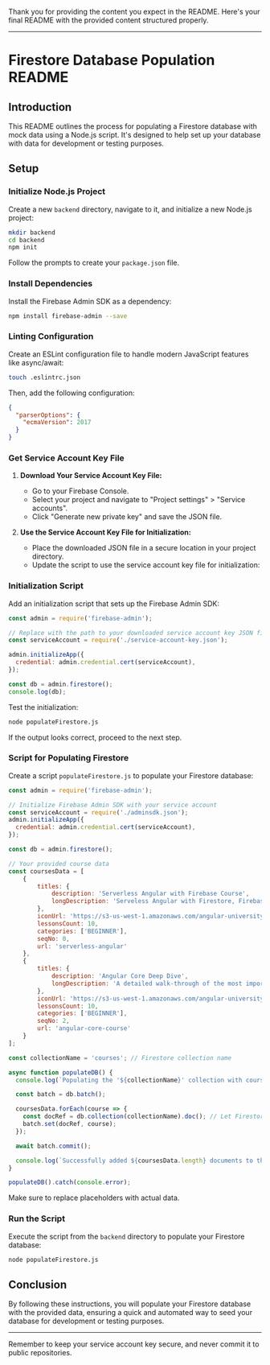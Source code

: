 Thank you for providing the content you expect in the README. Here's your final README with the provided content structured properly.

---

# Firestore Database Population README

## Introduction

This README outlines the process for populating a Firestore database with mock data using a Node.js script. It's designed to help set up your database with data for development or testing purposes.

## Setup

### Initialize Node.js Project

Create a new `backend` directory, navigate to it, and initialize a new Node.js project:

```sh
mkdir backend
cd backend
npm init
```

Follow the prompts to create your `package.json` file.

### Install Dependencies

Install the Firebase Admin SDK as a dependency:

```sh
npm install firebase-admin --save
```

### Linting Configuration

Create an ESLint configuration file to handle modern JavaScript features like async/await:

```sh
touch .eslintrc.json
```

Then, add the following configuration:

```json
{
  "parserOptions": {
    "ecmaVersion": 2017
  }
}
```

### Get Service Account Key File

1. **Download Your Service Account Key File:**
   - Go to your Firebase Console.
   - Select your project and navigate to "Project settings" > "Service accounts".
   - Click "Generate new private key" and save the JSON file.

2. **Use the Service Account Key File for Initialization:**
   - Place the downloaded JSON file in a secure location in your project directory.
   - Update the script to use the service account key file for initialization:

### Initialization Script

Add an initialization script that sets up the Firebase Admin SDK:

```javascript
const admin = require('firebase-admin');

// Replace with the path to your downloaded service account key JSON file
const serviceAccount = require('./service-account-key.json');

admin.initializeApp({
  credential: admin.credential.cert(serviceAccount),
});

const db = admin.firestore();
console.log(db);
```

Test the initialization:

```sh
node populateFirestore.js
```

If the output looks correct, proceed to the next step.

### Script for Populating Firestore

Create a script `populateFirestore.js` to populate your Firestore database:

```javascript
const admin = require('firebase-admin');

// Initialize Firebase Admin SDK with your service account
const serviceAccount = require('./adminsdk.json');
admin.initializeApp({
  credential: admin.credential.cert(serviceAccount),
});

const db = admin.firestore();

// Your provided course data
const coursesData = [
    {
        titles: {
            description: 'Serverless Angular with Firebase Course',
            longDescription: 'Serveless Angular with Firestore, Firebase Storage & Hosting, Firebase Cloud Functions & AngularFire'
        },
        iconUrl: 'https://s3-us-west-1.amazonaws.com/angular-university/course-images/serverless-angular-small.png',
        lessonsCount: 10,
        categories: ['BEGINNER'],
        seqNo: 0,
        url: 'serverless-angular'
    },
    {
        titles: {
            description: 'Angular Core Deep Dive',
            longDescription: 'A detailed walk-through of the most important part of Angular - the Core and Common modules'
        },
        iconUrl: 'https://s3-us-west-1.amazonaws.com/angular-university/course-images/angular-core-in-depth-small.png',
        lessonsCount: 10,
        categories: ['BEGINNER'],
        seqNo: 2,
        url: 'angular-core-course'
    }
];

const collectionName = 'courses'; // Firestore collection name

async function populateDB() {
  console.log(`Populating the '${collectionName}' collection with courses data...`);

  const batch = db.batch();

  coursesData.forEach(course => {
    const docRef = db.collection(collectionName).doc(); // Let Firestore generate the document ID
    batch.set(docRef, course);
  });

  await batch.commit();

  console.log(`Successfully added ${coursesData.length} documents to the '${collectionName}' collection.`);
}

populateDB().catch(console.error);

```

Make sure to replace placeholders with actual data.

### Run the Script

Execute the script from the `backend` directory to populate your Firestore database:

```sh
node populateFirestore.js
```

## Conclusion

By following these instructions, you will populate your Firestore database with the provided data, ensuring a quick and automated way to seed your database for development or testing purposes.

---

Remember to keep your service account key secure, and never commit it to public repositories.
